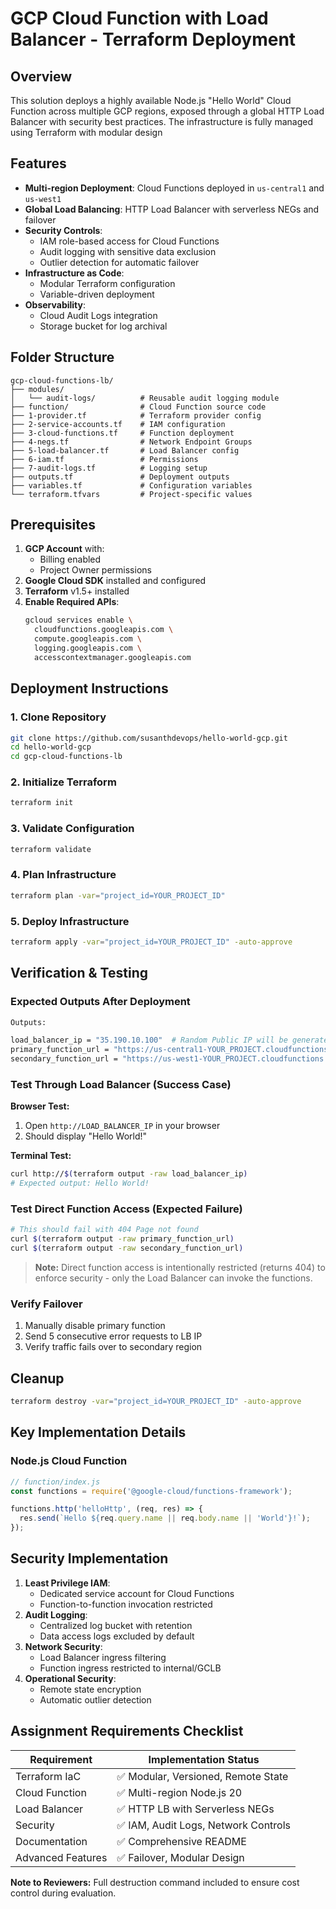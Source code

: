 # GCP Cloud Function with Load Balancer - Terraform Deployment

## Overview
This solution deploys a highly available Node.js "Hello World" Cloud Function across multiple GCP regions, exposed through a global HTTP Load Balancer with security best practices. The infrastructure is fully managed using Terraform with modular design

## Features
- **Multi-region Deployment**: Cloud Functions deployed in `us-central1` and `us-west1`
- **Global Load Balancing**: HTTP Load Balancer with serverless NEGs and failover
- **Security Controls**:
  - IAM role-based access for Cloud Functions
  - Audit logging with sensitive data exclusion
  - Outlier detection for automatic failover
- **Infrastructure as Code**:
  - Modular Terraform configuration
  - Variable-driven deployment
- **Observability**:
  - Cloud Audit Logs integration
  - Storage bucket for log archival

## Folder Structure
```
gcp-cloud-functions-lb/
├── modules/
│   └── audit-logs/          # Reusable audit logging module
├── function/                # Cloud Function source code
├── 1-provider.tf            # Terraform provider config
├── 2-service-accounts.tf    # IAM configuration
├── 3-cloud-functions.tf     # Function deployment
├── 4-negs.tf                # Network Endpoint Groups
├── 5-load-balancer.tf       # Load Balancer config
├── 6-iam.tf                 # Permissions
├── 7-audit-logs.tf          # Logging setup
├── outputs.tf               # Deployment outputs
├── variables.tf             # Configuration variables
└── terraform.tfvars         # Project-specific values
```

## Prerequisites
1. **GCP Account** with:
   - Billing enabled
   - Project Owner permissions
2. **Google Cloud SDK** installed and configured
3. **Terraform** v1.5+ installed
4. **Enable Required APIs**:
   ```bash
   gcloud services enable \
     cloudfunctions.googleapis.com \
     compute.googleapis.com \
     logging.googleapis.com \
     accesscontextmanager.googleapis.com
   ```

## Deployment Instructions

### 1. Clone Repository
```bash
git clone https://github.com/susanthdevops/hello-world-gcp.git
cd hello-world-gcp
cd gcp-cloud-functions-lb
```

### 2. Initialize Terraform
```bash
terraform init 
```
### 3. Validate Configuration
```bash
terraform validate
```

### 4. Plan Infrastructure
```bash
terraform plan -var="project_id=YOUR_PROJECT_ID"
```

### 5. Deploy Infrastructure
```bash
terraform apply -var="project_id=YOUR_PROJECT_ID" -auto-approve
```

## Verification & Testing

### Expected Outputs After Deployment
```bash
Outputs:

load_balancer_ip = "35.190.10.100"  # Random Public IP will be generated
primary_function_url = "https://us-central1-YOUR_PROJECT.cloudfunctions.net/hello-primary"  # URL includes your Project ID
secondary_function_url = "https://us-west1-YOUR_PROJECT.cloudfunctions.net/hello-secondary" # # URL includes your Project ID
```

### Test Through Load Balancer (Success Case)
**Browser Test:**
1. Open `http://LOAD_BALANCER_IP` in your browser
2. Should display "Hello World!"

**Terminal Test:**
```bash
curl http://$(terraform output -raw load_balancer_ip)
# Expected output: Hello World!
```

### Test Direct Function Access (Expected Failure)
```bash
# This should fail with 404 Page not found
curl $(terraform output -raw primary_function_url)
curl $(terraform output -raw secondary_function_url)
```

> **Note:** Direct function access is intentionally restricted (returns 404) to enforce security - only the Load Balancer can invoke the functions.

### Verify Failover
1. Manually disable primary function
2. Send 5 consecutive error requests to LB IP
3. Verify traffic fails over to secondary region

## Cleanup
```bash
terraform destroy -var="project_id=YOUR_PROJECT_ID" -auto-approve

```

## Key Implementation Details

### Node.js Cloud Function
```javascript
// function/index.js
const functions = require('@google-cloud/functions-framework');

functions.http('helloHttp', (req, res) => {
  res.send(`Hello ${req.query.name || req.body.name || 'World'}!`);
});
```

## Security Implementation
1. **Least Privilege IAM**:
   - Dedicated service account for Cloud Functions
   - Function-to-function invocation restricted
2. **Audit Logging**:
   - Centralized log bucket with retention
   - Data access logs excluded by default
3. **Network Security**:
   - Load Balancer ingress filtering
   - Function ingress restricted to internal/GCLB
4. **Operational Security**:
   - Remote state encryption
   - Automatic outlier detection


## Assignment Requirements Checklist
| Requirement | Implementation Status |
|-------------|-----------------------|
| Terraform IaC | ✅ Modular, Versioned, Remote State |
| Cloud Function | ✅ Multi-region Node.js 20 |
| Load Balancer | ✅ HTTP LB with Serverless NEGs |
| Security | ✅ IAM, Audit Logs, Network Controls |
| Documentation | ✅ Comprehensive README |
| Advanced Features | ✅ Failover, Modular Design |

**Note to Reviewers:** Full destruction command included to ensure cost control during evaluation.
